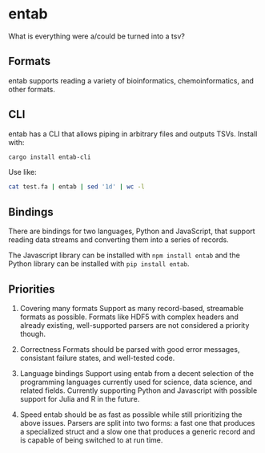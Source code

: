 # entab
What is everything were a/could be turned into a tsv?

## Formats

entab supports reading a variety of bioinformatics, chemoinformatics, and
other formats.

## CLI

entab has a CLI that allows piping in arbitrary files and outputs TSVs.
Install with:
```bash
cargo install entab-cli
```

Use like:
```bash
cat test.fa | entab | sed '1d' | wc -l
```

## Bindings

There are bindings for two languages, Python and JavaScript, that support
reading data streams and converting them into a series of records.

The Javascript library can be installed with `npm install entab` and the
Python library can be installed with `pip install entab`.

## Priorities

1. Covering many formats
     Support as many record-based, streamable formats as possible. Formats
     like HDF5 with complex headers and already existing, well-supported
     parsers are not considered a priority though.

2. Correctness
     Formats should be parsed with good error messages, consistant failure
     states, and well-tested code.

3. Language bindings
     Support using entab from a decent selection of the programming languages
     currently used for science, data science, and related fields. Currently
     supporting Python and Javascript with possible support for Julia and R
     in the future.

5. Speed
     entab should be as fast as possible while still prioritizing the above
     issues. Parsers are split into two forms: a fast one that produces a
     specialized struct and a slow one that produces a generic record and is
     capable of being switched to at run time.

